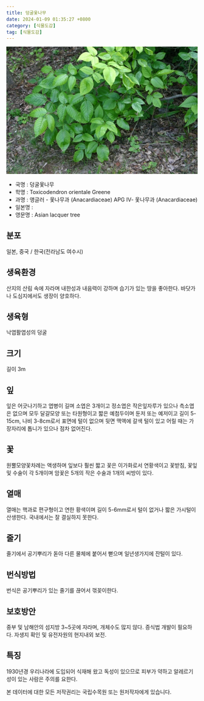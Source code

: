 ```yaml
---
title: 덩굴옻나무
date: 2024-01-09 01:35:27 +0800
category: [식물도감]
tag: [식물도감]
---
```




![덩굴옻나무](/assets/img/fileUpload/plants/basic/Anacardiaceae/Rhus/17042/17042_8_th2.JPG)
- 국명 : 덩굴옻나무
- 학명 : Toxicodendron orientale Greene
- 과명 : 앵글러 - 옻나무과 (Anacardiaceae) APG Ⅳ- 옻나무과 (Anacardiaceae)
- 일본명 : 
- 영문명 : Asian lacquer tree


## 분포
일본, 중국 / 한국(전라남도 여수시) 
## 생육환경
산지의 산림 속에 자라며 내한성과 내음력이 강하며 습기가 있는 땅을 좋아한다. 바닷가나 도심지에서도 생장이 양호하다.
## 생육형
낙엽활엽성의 덩굴
## 크기
길이 3m
## 잎
잎은 어긋나기하고 엽병이 길며 소엽은 3개이고 정소엽은 작은잎자루가 있으나 측소엽은 없으며 모두 달걀모양 또는 타원형이고 짧은 예첨두이며 둔저 또는 예저이고 길이 5-15cm, 나비 3-8cm로서 표면에 털이 없으며 뒷면 맥액에 갈색 털이 있고 어릴 때는 가장자리에 톱니가 있으나 점차 없어진다.
## 꽃
원뿔모양꽃차례는 액생하며 잎보다 훨씬 짧고 꽃은 이가화로서 연황색이고 꽃받침, 꽃잎 및 수술이 각 5개이며 암꽃은 5개의 작은 수술과 1개의 씨방이 있다.
## 열매
열매는 핵과로 편구형이고 연한 황색이며 길이 5-6mm로서 털이 없거나 짧은 가시털이 산생한다. 국내에서는 잘 결실하지 못한다.
## 줄기
줄기에서 공기뿌리가 돋아 다른 물체에 붙어서 뻗으며 일년생가지에 잔털이 있다.
## 번식방법
번식은 공기뿌리가 있는 줄기를 끊어서 꺾꽂이한다.
## 보호방안
중부 및 남해안의 섬지방 3~5곳에 자라며, 개체수도 많지 않다. 증식법 개발이 필요하다. 자생지 확인 및 유전자원의 현지내외 보전.
## 특징
1930년경 우리나라에 도입되어 식재해 왔고 독성이 있으므로 피부가 약하고 알레르기성이 있는 사람은 주의를 요한다.






본 데이터에 대한 모든 저작권리는 국립수목원 또는 원저작자에게 있습니다.
